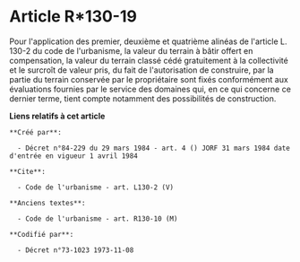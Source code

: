 # Article R*130-19

Pour l'application des premier, deuxième et quatrième alinéas de l'article L. 130-2 du code de l'urbanisme, la valeur du
terrain à bâtir offert en compensation, la valeur du terrain classé cédé gratuitement à la collectivité et le surcroît de
valeur pris, du fait de l'autorisation de construire, par la partie du terrain conservée par le propriétaire sont fixés
conformément aux évaluations fournies par le service des domaines qui, en ce qui concerne ce dernier terme, tient compte
notamment des possibilités de construction.

**Liens relatifs à cet article**

	**Créé par**:

	  - Décret n°84-229 du 29 mars 1984 - art. 4 () JORF 31 mars 1984 date d'entrée en vigueur 1 avril 1984

	**Cite**:

	  - Code de l'urbanisme - art. L130-2 (V)

	**Anciens textes**:

	  - Code de l'urbanisme - art. R130-10 (M)

	**Codifié par**:

	  - Décret n°73-1023 1973-11-08
